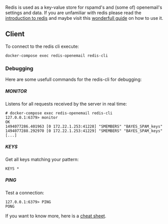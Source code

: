 Redis is used as a key-value store for rspamd's and (some of) openemail's settings and data. If you are unfamiliar with redis please read the [introduction to redis](https://redis.io/topics/introduction) and maybe visit this [wonderfull guide](http://try.redis.io/) on how to use it.

## Client

To connect to the redis cli execute:

```
docker-compose exec redis-openemail redis-cli
```

### Debugging

Here are some usefull commands for the redis-cli for debugging:

##### MONITOR

Listens for all requests received by the server in real time:

```
# docker-compose exec redis-openemail redis-cli
127.0.0.1:6379> monitor
OK
1494077286.401963 [0 172.22.1.253:41228] "SMEMBERS" "BAYES_SPAM_keys"
1494077288.292970 [0 172.22.1.253:41229] "SMEMBERS" "BAYES_SPAM_keys"
[...]
```

##### KEYS

Get all keys matching your pattern:

```
KEYS *
```

##### PING

Test a connection:

```
127.0.0.1:6379> PING
PONG
```

If you want to know more, here is a [cheat sheet](https://www.cheatography.com/tasjaevan/cheat-sheets/redis/).
